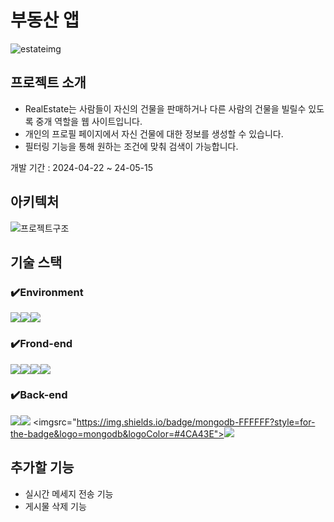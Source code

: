 # 부동산 앱

![estateimg](https://github.com/Simon1476/react-ts-realEstate-app/assets/77772647/17795148-cbca-48fb-9ba2-1ce0f41ea55c)

## 프로젝트 소개

- RealEstate는 사람들이 자신의 건물을 판매하거나 다른 사람의 건물을 빌릴수 있도록 중개 역할을 웹 사이트입니다.
- 개인의 프로필 페이지에서 자신 건물에 대한 정보를 생성할 수 있습니다.
- 필터링 기능을 통해 원하는 조건에 맞춰 검색이 가능합니다.

개발 기간 : 2024-04-22 ~ 24-05-15

## 아키텍처

![프로젝트구조](https://github.com/Simon1476/weather-forecast-app/assets/77772647/577b6b4c-c6d2-45f9-8d70-f5ef82729f2e)

## 기술 스택

### ✔️Environment

<img src="https://img.shields.io/badge/visualstudio-297ACC?style=for-the-badge&logo=visualstudio&logoColor=white"><img src="https://img.shields.io/badge/git-F05032?style=for-the-badge&logo=git&logoColor=white"><img src="https://img.shields.io/badge/github-black?style=for-the-badge&logo=github&logoColor=white">



### ✔️Frond-end

<img src="https://img.shields.io/badge/React-61DAFB?style=for-the-badge&logo=React&logoColor=black"><img src="https://img.shields.io/badge/typescript-2F74C0?style=for-the-badge&logo=typescript&logoColor=white"><img src="https://img.shields.io/badge/axios-black?style=for-the-badge&logo=axios&logoColor=671DDF"><img src="https://img.shields.io/badge/zustand-black?style=for-the-badge&logo=zustand&logoColor=671DDF">




### ✔️Back-end

<img src="https://img.shields.io/badge/express-green?style=for-the-badge&logo=express&logoColor=671DDF"><img src="https://img.shields.io/badge/typescript-2F74C0?style=for-the-badge&logo=typescript&logoColor=white"> <imgsrc="https://img.shields.io/badge/mongodb-FFFFFF?style=for-the-badge&logo=mongodb&logoColor=#4CA43E"><img src="https://img.shields.io/badge/prisma-black?style=for-the-badge&logo=prisma&logoColor=#4CA43E">

## 추가할 기능

- 실시간 메세지 전송 기능
- 게시물 삭제 기능
